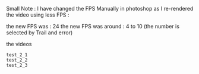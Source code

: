 Small Note :
I have changed the FPS Manually in photoshop as I re-rendered the video using less FPS : 

the new FPS was : 24
the new FPS was around : 4 to 10 (the number is selected by Trail and error)

the videos 
    
    test_2_1
    test_2_2
    test_2_3

